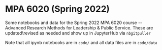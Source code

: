 # MPA 6020 (Spring 2022)

Some notebooks and data for the Spring 2022 MPA 6020 course -- Advanced Research Methods for Leadership & Public Service. These are updated\revised as needed and show up in JupyterHub via `nbgitpuller` 

Note that all ipynb notebooks are in `code/` and all data files are in `code/data`



